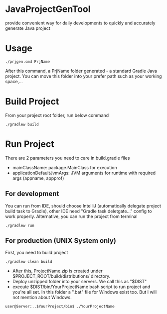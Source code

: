 # JavaProjectGenTool
provide convenient way for daily developments to quickly and accurately generate Java project  

# Usage
```
./prjgen.cmd PrjName
```
After this command, a PrjName folder generated - a standard Gradle Java project. You can move this folder into your prefer path such as your working space,...

# Build Project
From your project root folder, run below command
```
./gradlew build
```
# Run Project
There are 2 parameters you need to care in build.gradle files
- mainClassName: package.MainClass for execution
- applicationDefaultJvmArgs: JVM arguments for runtime with required args (appname, appprof)
## For development
You can run from IDE, should choose IntelliJ (automatically delegate project build task to Gradle), other IDE need "Gradle task deletgate..." config to work properly.
Alternative, you can run the project from terminal
```
./gradlew run
```
## For production (UNIX System only)
First, you need to build project
```
./gradlew clean build
```
- After this, ProjectName.zip is created under $PROJECT_ROOT/build/distributions/ directory.
- Deploy unzipped folder into your servers. We call this as "$DIST"
- execute $DIST/bin/YourProjectName bash script to run project and you're all set. In this folder a ".bat" file for Windows exist too. But I will not mention about Windows.
```
user@Server:..$YourProject/bin$ ./YourProjectName
```
